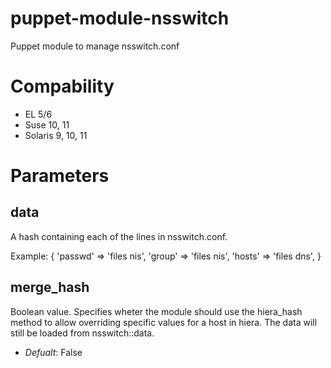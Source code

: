# puppet-module-nsswitch #

Puppet module to manage nsswitch.conf

# Compability #

* EL 5/6
* Suse 10, 11
* Solaris 9, 10, 11

# Parameters #

data
----
A hash containing each of the lines in nsswitch.conf.

Example:
{
  'passwd' => 'files nis',
  'group'  => 'files nis',
  'hosts'  => 'files dns',
}

merge_hash
----------
Boolean value. Specifies wheter the module should use the hiera_hash method to allow overriding specific values for a host in hiera. The data will still be loaded from nsswitch::data.

- *Defualt*: False

